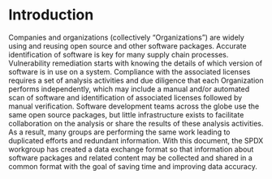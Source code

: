 # Introduction

Companies and organizations (collectively “Organizations”) are widely using and reusing open source and other software packages. Accurate identification of software is key for many supply chain processes. Vulnerability remediation starts with knowing the details of which version of software is in use on a system. Compliance with the associated licenses requires a set of analysis activities and due diligence that each Organization performs independently, which may include a manual and/or automated scan of software and identification of associated licenses followed by manual verification. Software development teams across the globe use the same open source packages, but little infrastructure exists to facilitate collaboration on the analysis or share the results of these analysis activities. As a result, many groups are performing the same work leading to duplicated efforts and redundant information. With this document, the SPDX workgroup has created a data exchange format so that information about software packages and related content may be collected and shared in a common format with the goal of saving time and improving data accuracy.
